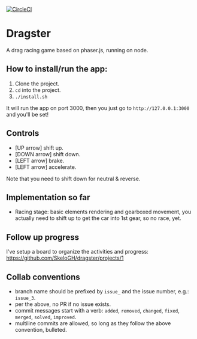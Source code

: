 [![CircleCI](https://circleci.com/gh/SkeloGH/dragster/tree/master.svg?style=svg)](https://circleci.com/gh/SkeloGH/dragster/tree/master)

# Dragster

A drag racing game based on phaser.js, running on node.

## How to install/run the app:

1. Clone the project.
2. `cd` into the project.
3. `./install.sh`

It will run the app on port 3000, then you just go to `http://127.0.0.1:3000` and you'll be set!

## Controls

- [UP arrow] shift up.
- [DOWN arrow] shift down.
- [LEFT arrow] brake.
- [LEFT arrow] accelerate.

Note that you need to shift down for neutral & reverse.

## Implementation so far

- Racing stage: basic elements rendering and gearboxed movement, you actually need to shift up to get the car into 1st gear, so no race, yet.

## Follow up progress

I've setup a board to organize the activities and progress: https://github.com/SkeloGH/dragster/projects/1

## Collab conventions

- branch name should be prefixed by `issue_` and the issue number, e.g.: `issue_3`.
- per the above, no PR if no issue exists.
- commit messages start with a verb: `added`, `removed`, `changed`, `fixed`, `merged`, `solved`, `improved`.
- multiline commits are allowed, so long as they follow the above convention, bulleted.
